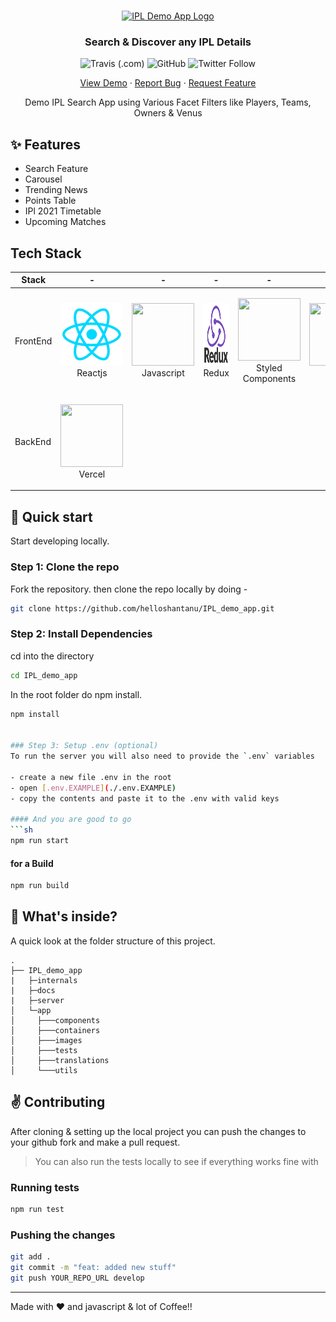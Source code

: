 <br />
<p align="center">
  <a href="https://ipl-demo-app.vercel.app/">
    <img src="https://upload.wikimedia.org/wikipedia/en/thumb/8/84/Indian_Premier_League_Official_Logo.svg/250px-Indian_Premier_League_Official_Logo.svg.png" alt="IPL Demo App Logo" width="300" height="100">
  </a>

  <h3 align="center">Search & Discover any IPL Details</h3>

  <p align="center">
    <img alt="Travis (.com)" src="https://img.shields.io/github/issues/helloshantanu/IPL_demo_app" />
    <img alt="GitHub" src="https://img.shields.io/github/stars/helloshantanu/IPL_demo_app" />
    <img alt="Twitter Follow" src="https://img.shields.io/github/license/helloshantanu/IPL_demo_app" />
  </p>

  <p align="center">
    <a href="https://ipl-demo-app.vercel.app/">View Demo</a>
    ·
    <a href="https://github.com/helloshantanu/IPL_demo_app/issues">Report Bug</a>
    ·
    <a href="https://github.com/helloshantanu/IPL_demo_app/issues">Request Feature</a>
  </p>
</p>

<p align="center">Demo IPL Search App using Various Facet Filters like Players, Teams, Owners & Venus</p>

## ✨ Features

- Search Feature
- Carousel 
- Trending News
- Points Table
- IPl 2021 Timetable
- Upcoming Matches


## Tech Stack

| Stack    | -                                                                                                  | -                                                                                                 | -                                                                                                | -                                                                                                                | -                                                                                                   |
| -------- | -------------------------------------------------------------------------------------------------- | ------------------------------------------------------------------------------------------------- | ------------------------------------------------------------------------------------------------ | ---------------------------------------------------------------------------------------------------------------- | --------------------------------------------------------------------------------------------------- |
| FrontEnd | <p align="center"><img src="https://github.com/anuraghazra/BugVilla/raw/master/assets/reactjs_logo.png" width="100" height="100"> <br />Reactjs</p> | <p align="center"><img src="https://upload.wikimedia.org/wikipedia/commons/thumb/6/6a/JavaScript-logo.png/600px-JavaScript-logo.png" width="100" height="100"> <br />Javascript</p>  | <p align="center"><img src="https://github.com/anuraghazra/BugVilla/raw/master/assets/redux_logo.png" width="100" height="100"> <br />Redux</p>   | <p align="center"><img src="https://github.com/anuraghazra/BugVilla/raw/master/assets/styledcompo_logo.png" width="100" height="100"> <br />Styled Components</p> | <p align="center"><img src="https://digital.ai/sites/default/files/pictures/styles/maxwidth_300/public/pt_logos/jest.png?itok=dI0IDX4S" width="100" height="100"> <br />Jest </p>       |
| BackEnd  | <p align="center"><img src="https://www.finsmes.com/wp-content/uploads/2020/04/vercel.png" width="100" height="100"> <br />Vercel</p> 


## :rocket: Quick start

Start developing locally.

### Step 1: Clone the repo
Fork the repository. then clone the repo locally by doing -

```sh
git clone https://github.com/helloshantanu/IPL_demo_app.git
```

### Step 2: Install Dependencies
cd into the directory

```sh
cd IPL_demo_app
```

In the root folder do npm install.
```sh
npm install


### Step 3: Setup .env (optional)
To run the server you will also need to provide the `.env` variables

- create a new file .env in the root
- open [.env.EXAMPLE](./.env.EXAMPLE)
- copy the contents and paste it to the .env with valid keys

#### And you are good to go
```sh
npm run start
```
#### for a Build
```sh
npm run build
```



## :open_file_folder: What's inside?

A quick look at the folder structure of this project.
    
    .
    ├── IPL_demo_app
    |   ├─internals
    |   ├─docs
    |   ├─server
    │   └─app
    │     ├───components
    │     ├───containers
    │     ├───images
    │     ├───tests
    │     ├───translations
    │     └───utils
    
      
## :v: Contributing

After cloning & setting up the local project you can push the changes to your github fork and make a pull request.

> You can also run the tests locally to see if everything works fine with

### Running tests
```bash
npm run test

```

### Pushing the changes

```bash
git add .
git commit -m "feat: added new stuff"
git push YOUR_REPO_URL develop
```

------

Made with :heart: and javascript & lot of Coffee!!
